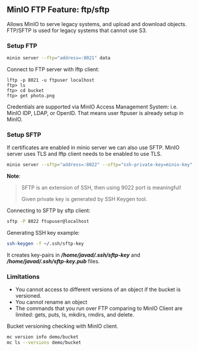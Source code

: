 ## MinIO FTP Feature: ftp/sftp

Allows MinIO to serve legacy systems, and upload and download objects.
FTP/SFTP is used for legacy systems that cannot use S3.

### Setup FTP
```bash
minio server --ftp="address=:8021" data
```

Connect to  FTP server with lftp client:
```text
lftp -p 8021 -u ftpuser localhost
ftp> ls 
ftp> cd bucket
ftp> get photo.png
```

Credentials are supported via MinIO Access Management System: i.e. MinIO IDP, LDAP, or OpenID. That means user ftpuser is already setup in MinIO.

### Setup SFTP
If certificates are enabled in minio server we can also use SFTP.
MinIO server uses TLS and lftp client needs to be enabled to use TLS.

```bash
minio server --sftp="address=:8022" --sftp="ssh-private-key=minio-key" data
```

**Note**:
> SFTP is an extension of SSH, then using 9022 port is meaningful!
> 
> Given private key is generated by SSH Keygen tool.

Connecting to SFTP by sftp client:

```bash
sftp -P 8022 ftupuser@localhost
```

Generating SSH key example:
```bash
ssh-keygen -f ~/.ssh/sftp-key
```
It creates key-pairs in **_/home/javad/.ssh/sftp-key_** and **_/home/javad/.ssh/sftp-key.pub_** files.

### Limitations
- You cannot access to different versions of an object if the bucket is versioned.
- You cannot rename an object
- The commands that you run over FTP comparing to MinIO Client are limited:  gets, puts, ls, mkdirs, rmdirs, and delete.

Bucket versioning checking with MinIO client.
```bash
mc version info demo/bucket
mc ls --versions demo/bucket
```
